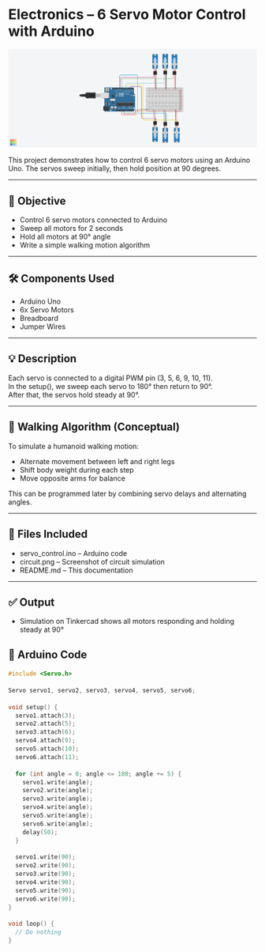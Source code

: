 # Electronics – 6 Servo Motor Control with Arduino

![Circuit](circuit2-screenshot.png)

This project demonstrates how to control 6 servo motors using an Arduino Uno. The servos sweep initially, then hold position at 90 degrees.

---

## 🎯 Objective
- Control 6 servo motors connected to Arduino
- Sweep all motors for 2 seconds
- Hold all motors at 90° angle
- Write a simple walking motion algorithm

---

## 🛠 Components Used
- Arduino Uno  
- 6x Servo Motors  
- Breadboard  
- Jumper Wires  

---

## 💡 Description
Each servo is connected to a digital PWM pin (3, 5, 6, 9, 10, 11).  
In the setup(), we sweep each servo to 180° then return to 90°.  
After that, the servos hold steady at 90°.

---

## 🧠 Walking Algorithm (Conceptual)
To simulate a humanoid walking motion:
- Alternate movement between left and right legs
- Shift body weight during each step
- Move opposite arms for balance

This can be programmed later by combining servo delays and alternating angles.

---

## 📂 Files Included
- servo_control.ino – Arduino code  
- circuit.png – Screenshot of circuit simulation  
- README.md – This documentation

---

## ✅ Output
- Simulation on Tinkercad shows all motors responding and holding steady at 90°

## 🔧 Arduino Code

```cpp
#include <Servo.h>

Servo servo1, servo2, servo3, servo4, servo5, servo6;

void setup() {
  servo1.attach(3);
  servo2.attach(5);
  servo3.attach(6);
  servo4.attach(9);
  servo5.attach(10);
  servo6.attach(11);

  for (int angle = 0; angle <= 180; angle += 5) {
    servo1.write(angle);
    servo2.write(angle);
    servo3.write(angle);
    servo4.write(angle);
    servo5.write(angle);
    servo6.write(angle);
    delay(50);
  }

  servo1.write(90);
  servo2.write(90);
  servo3.write(90);
  servo4.write(90);
  servo5.write(90);
  servo6.write(90);
}

void loop() {
  // Do nothing
}

